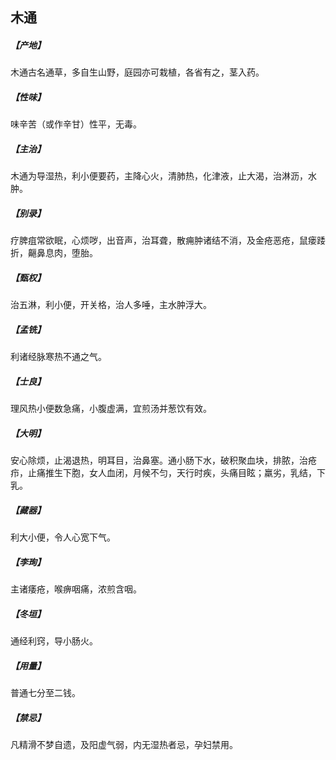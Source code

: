 ## 木通

##### 【产地】
木通古名通草，多自生山野，庭园亦可栽植，各省有之，茎入药。
##### 【性味】
味辛苦（或作辛甘）性平，无毒。
##### 【主治】
木通为导湿热，利小便要药，主降心火，清肺热，化津液，止大渴，治淋沥，水肿。
##### 【别录】
疗脾疽常欲眠，心烦哕，出音声，治耳聋，散痈肿诸结不消，及金疮恶疮，鼠瘘踒折，齆鼻息肉，堕胎。
##### 【甄权】
治五淋，利小便，开关格，治人多唾，主水肿浮大。
##### 【孟铣】
利诸经脉寒热不通之气。
##### 【士良】
理风热小便数急痛，小腹虚满，宜煎汤并葱饮有效。
##### 【大明】
安心除烦，止渴退热，明耳目，治鼻塞。通小肠下水，破积聚血块，排脓，治疮疖，止痛推生下胞，女人血闭，月候不匀，天行时疾，头痛目眩；羸劣，乳结，下乳。
##### 【藏器】
利大小便，令人心宽下气。
##### 【李珣】
主诸痿疮，喉痹咽痛，浓煎含咽。
##### 【冬垣】
通经利窍，导小肠火。
##### 【用量】
普通七分至二钱。
##### 【禁忌】
凡精滑不梦自遗，及阳虚气弱，内无湿热者忌，孕妇禁用。